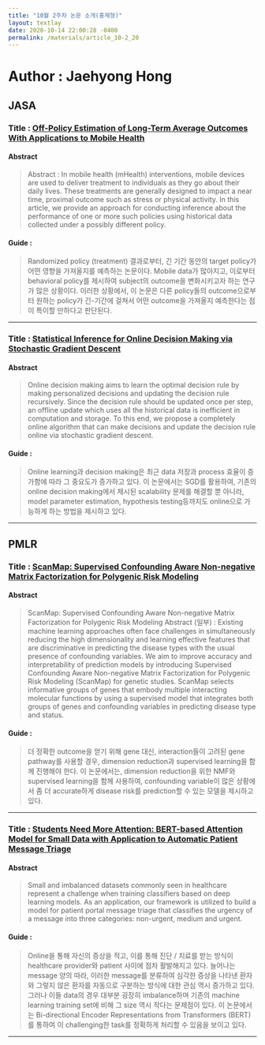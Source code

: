```yaml
---
title: "10월 2주차 논문 소개(홍재형)"
layout: textlay
date: 2020-10-14 22:00:28 -0400
permalink: /materials/article_10-2_20
---
```


# Author : Jaehyong Hong


## JASA
### Title : [Off-Policy Estimation of Long-Term Average Outcomes With Applications to Mobile Health](https://www.tandfonline.com/doi/full/10.1080/01621459.2020.1807993)

#### Abstract
> Abstract : In mobile health (mHealth) interventions, mobile devices are used to deliver treatment to individuals as they go about their daily lives. These treatments are generally designed to impact a near time, proximal outcome such as stress or physical activity. In this article, we provide an approach for conducting inference about the performance of one or more such policies using historical data collected under a possibly different policy. 

#### Guide : 
> Randomized policy (treatment) 결과로부터, 긴 기간 동안의 target policy가 어떤 영향을 가져올지를 예측하는 논문이다. Mobile data가 많아지고, 이로부터 behavioral policy를 제시하여 subject의 outcome을 변화시키고자 하는 연구가 많은 상황이다. 이러한 상황에서, 이 논문은 다른 policy들의 outcome으로부터 원하는 policy가 긴-기간에 걸쳐서 어떤 outcome을 가져올지 예측한다는 점이 특이할 만하다고 판단된다.

-----------------------------

### Title : [Statistical Inference for Online Decision Making via Stochastic Gradient Descent](https://www.tandfonline.com/doi/full/10.1080/01621459.2020.1826325)

#### Abstract
> Online decision making aims to learn the optimal decision rule by making personalized decisions and updating the decision rule recursively. Since the decision rule should be updated once per step, an offline update which uses all the historical data is inefficient in computation and storage. To this end, we propose a completely online algorithm that can make decisions and update the decision rule online via stochastic gradient descent.

#### Guide : 
> Online learning과 decision making은 최근 data 저장과 process 효율이 증가함에 따라 그 중요도가 증가하고 있다. 이 논문에서는 SGD를 활용하여, 기존의 online decision making에서 제시된 scalability 문제를 해결할 뿐 아니라, model parameter estimation, hypothesis testing등까지도 online으로 가능하게 하는 방법을 제시하고 있다.



-----------------------------
## PMLR
### Title : [ScanMap: Supervised Confounding Aware Non-negative Matrix Factorization for Polygenic Risk Modeling](http://proceedings.mlr.press/v126/luo20a/luo20a.pdf)

#### Abstract
> ScanMap: Supervised Confounding Aware Non-negative Matrix Factorization for Polygenic Risk Modeling
Abstract (일부) : Existing machine learning approaches often face challenges in simultaneously reducing the high dimensionality and learning effective features that are discriminative in predicting the disease types with the usual presence of confounding variables. We aim to improve accuracy and interpretability of prediction models by introducing Supervised Confounding Aware Non-negative Matrix Factorization for Polygenic Risk Modeling (ScanMap) for genetic studies. ScanMap selects informative groups of genes that embody multiple interacting molecular functions by using a supervised model that integrates both groups of genes and confounding variables in predicting disease type and status.

#### Guide : 
> 더 정확한 outcome을 얻기 위해 gene 대신, interaction들이 고려된 gene pathway를 사용할 경우, dimension reduction과 supervised learning을 함께 진행해야 한다. 이 논문에서는, dimension reduction을 위한 NMF와 supervised learning을 함께 사용하여, confounding variable이 많은 상황에서 좀 더 accurate하게 disease risk를 prediction할 수 있는 모델을 제시하고 있다.

-----------------------------

### Title : [Students Need More Attention: BERT-based Attention Model for Small Data with Application to Automatic Patient Message Triage](http://proceedings.mlr.press/v126/si20a.html)

#### Abstract
> Small and imbalanced datasets commonly seen in healthcare represent a challenge when training classifiers based on deep learning models. As an application, our framework is utilized to build a model for patient portal message triage that classifies the urgency of a message into three categories: non-urgent, medium and urgent.

#### Guide : 
> Online을 통해 자신의 증상을 적고, 이를 통해 진단 / 치료를 받는 방식이 healthcare provider와 patient 사이에 점차 활발해지고 있다. 늘어나는 message 양의 따라, 이러한 message를 분류하여 심각한 증상을 나타낸 환자와 그렇지 않은 환자를 자동으로 구분하는 방식에 대한 관심 역시 증가하고 있다. 그러나 이들 data의 경우 대부분 굉장히 imbalance하며 기존의 machine learning training set에 비해 그 size 역시 작다는 문제점이 있다. 이 논문에서는 Bi-directional Encoder Representations from Transformers (BERT)를 통하여 이 challenging한 task를 정확하게 처리할 수 있음을 보이고 있다.


-----------------------------
